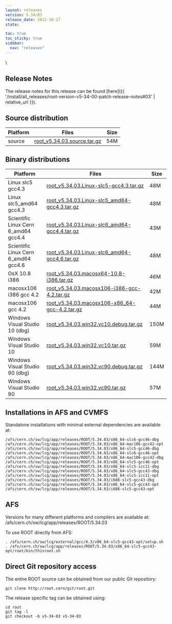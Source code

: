 ```yaml
---
layout: releases
version: 5.34/03
release_date: 2012-10-27
state:

toc: true
toc_sticky: true
sidebar:
  nav: "releases"
---
```

\
## Release Notes

The release notes for this release can be found [here]({{ '/install/all_releases/root-version-v5-34-00-patch-release-notes#03' | relative_url }}).

## Source distribution

| Platform       | Files | Size |
|-----------|-------|-----|
| source | [root_v5.34.03.source.tar.gz](https://root.cern/download/root_v5.34.03.source.tar.gz) |  54M |


## Binary distributions

| Platform       | Files | Size |
|-----------|-------|-----|
| Linux slc5 gcc4.3 | [root_v5.34.03.Linux-slc5-gcc4.3.tar.gz](https://root.cern/download/root_v5.34.03.Linux-slc5-gcc4.3.tar.gz) |  48M |
| Linux slc5_amd64 gcc4.3 | [root_v5.34.03.Linux-slc5_amd64-gcc4.3.tar.gz](https://root.cern/download/root_v5.34.03.Linux-slc5_amd64-gcc4.3.tar.gz) |  48M |
| Scientific Linux Cern 6_amd64 gcc4.4 | [root_v5.34.03.Linux-slc6_amd64-gcc4.4.tar.gz](https://root.cern/download/root_v5.34.03.Linux-slc6_amd64-gcc4.4.tar.gz) |  43M |
| Scientific Linux Cern 6_amd64 gcc4.6 | [root_v5.34.03.Linux-slc6_amd64-gcc4.6.tar.gz](https://root.cern/download/root_v5.34.03.Linux-slc6_amd64-gcc4.6.tar.gz) |  48M |
| OsX 10.8 i386 | [root_v5.34.03.macosx64-10.8-i386.tar.gz](https://root.cern/download/root_v5.34.03.macosx64-10.8-i386.tar.gz) |  46M |
| macosx106 i386 gcc 4.2 | [root_v5.34.03.macosx106-i386-gcc-4.2.tar.gz](https://root.cern/download/root_v5.34.03.macosx106-i386-gcc-4.2.tar.gz) |  42M |
| macosx106 gcc 4.2 | [root_v5.34.03.macosx106-x86_64-gcc-4.2.tar.gz](https://root.cern/download/root_v5.34.03.macosx106-x86_64-gcc-4.2.tar.gz) |  44M |
| Windows Visual Studio 10 (dbg) | [root_v5.34.03.win32.vc10.debug.tar.gz](https://root.cern/download/root_v5.34.03.win32.vc10.debug.tar.gz) | 150M |
| Windows Visual Studio 10 | [root_v5.34.03.win32.vc10.tar.gz](https://root.cern/download/root_v5.34.03.win32.vc10.tar.gz) |  59M |
| Windows Visual Studio 90 (dbg) | [root_v5.34.03.win32.vc90.debug.tar.gz](https://root.cern/download/root_v5.34.03.win32.vc90.debug.tar.gz) | 144M |
| Windows Visual Studio 90 | [root_v5.34.03.win32.vc90.tar.gz](https://root.cern/download/root_v5.34.03.win32.vc90.tar.gz) |  57M |



## Installations in AFS and CVMFS
Standalone installations with minimal external dependencies are available at:
~~~
/afs/cern.ch/sw/lcg/app/releases/ROOT/5.34.03/x86_64-slc6-gcc46-dbg
/afs/cern.ch/sw/lcg/app/releases/ROOT/5.34.03/x86_64-mac106-gcc42-opt
/afs/cern.ch/sw/lcg/app/releases/ROOT/5.34.03/x86_64-slc5-gcc46-dbg
/afs/cern.ch/sw/lcg/app/releases/ROOT/5.34.03/x86_64-slc6-gcc46-opt
/afs/cern.ch/sw/lcg/app/releases/ROOT/5.34.03/x86_64-mac106-gcc42-dbg
/afs/cern.ch/sw/lcg/app/releases/ROOT/5.34.03/x86_64-slc5-gcc46-opt
/afs/cern.ch/sw/lcg/app/releases/ROOT/5.34.03/x86_64-slc5-icc11-dbg
/afs/cern.ch/sw/lcg/app/releases/ROOT/5.34.03/x86_64-slc5-gcc43-dbg
/afs/cern.ch/sw/lcg/app/releases/ROOT/5.34.03/x86_64-slc5-icc11-opt
/afs/cern.ch/sw/lcg/app/releases/ROOT/5.34.03/i686-slc5-gcc43-dbg
/afs/cern.ch/sw/lcg/app/releases/ROOT/5.34.03/x86_64-slc5-gcc43-opt
/afs/cern.ch/sw/lcg/app/releases/ROOT/5.34.03/i686-slc5-gcc43-opt
~~~

## AFS
Versions for many different platforms and compilers are available at:
/afs/cern.ch/sw/lcg/app/releases/ROOT/5.34.03

To use ROOT directly from AFS:
~~~
. /afs/cern.ch/sw/lcg/external/gcc/4.3/x86_64-slc5-gcc43-opt/setup.sh
. /afs/cern.ch/sw/lcg/app/releases/ROOT/5.34.03/x86_64-slc5-gcc43-opt/root/bin/thisroot.sh
~~~

## Direct Git repository access
The entire ROOT source can be obtained from our public Git repository:

~~~
git clone http://root.cern/git/root.git
~~~
The release specific tag can be obtained using:
~~~
cd root
git tag -l
git checkout -b v5-34-03 v5-34-03
~~~

